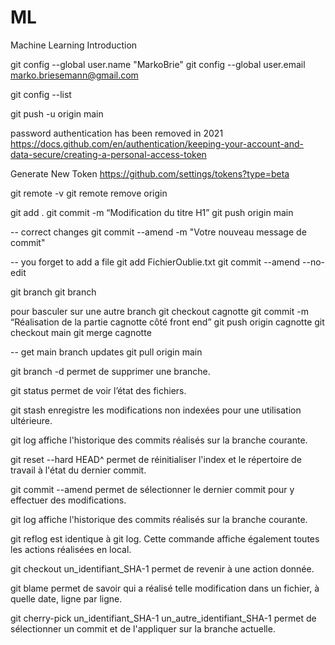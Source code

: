 # ML
Machine Learning Introduction 

git config --global user.name "MarkoBrie" 
git config --global user.email marko.briesemann@gmail.com

git config --list


git push -u origin main

password authentication has been removed in 2021
https://docs.github.com/en/authentication/keeping-your-account-and-data-secure/creating-a-personal-access-token

Generate New Token
https://github.com/settings/tokens?type=beta

git remote -v
git remote remove origin

  git add .
  git commit -m “Modification du titre H1”
  git push origin main
  
-- correct changes
  git commit --amend -m "Votre nouveau message de commit" 
  
-- you forget to add a file
  git add FichierOublie.txt
  git commit --amend --no-edit

git branch
git branch <name of new branch>
  
  pour basculer sur une autre branch
  git checkout cagnotte
  git commit -m “Réalisation de la partie cagnotte côté front end”
  git push origin cagnotte
  git checkout main
  git merge cagnotte
 
-- get main branch updates
  git pull origin main

  git branch -d permet de supprimer une branche.

git status permet de voir l’état des fichiers.

git stash enregistre les modifications non indexées pour une utilisation ultérieure. 

git log affiche l'historique des commits réalisés sur la branche courante.

git reset --hard HEAD^ permet de réinitialiser l'index et le répertoire de travail à l'état du dernier commit.

git commit --amend permet de sélectionner le dernier commit pour y effectuer des modifications.
  
  git log affiche l'historique des commits réalisés sur la branche courante.

git reflog est identique à git log. Cette commande affiche également toutes les actions réalisées en local.

git checkout un_identifiant_SHA-1 permet de revenir à une action donnée.

git blame permet de savoir qui a réalisé telle modification dans un fichier, à quelle date, ligne par ligne.

git cherry-pick un_identifiant_SHA-1 un_autre_identifiant_SHA-1 permet de sélectionner un commit et de l'appliquer sur la branche actuelle. 
